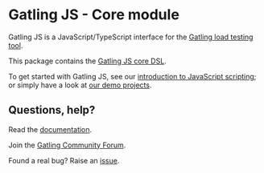 # Gatling JS - Core module

Gatling JS is a JavaScript/TypeScript interface for the [Gatling load testing tool](https://gatling.io/).

This package contains the [Gatling JS core DSL](https://docs.gatling.io/reference/script/core/).

To get started with Gatling JS, see our [introduction to JavaScript scripting](https://docs.gatling.io/tutorials/scripting-intro-js); or simply have a look at [our demo projects](https://github.com/gatling/gatling-js-demo).

## Questions, help?

Read the [documentation](https://docs.gatling.io).

Join the [Gatling Community Forum](https://community.gatling.io).

Found a real bug? Raise an [issue](https://github.com/gatling/gatling/issues).
